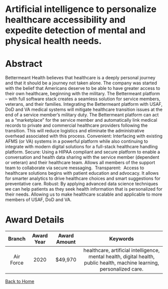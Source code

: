 
Artificial intelligence to personalize healthcare accessibility and expedite detection of mental and physical health needs.
===========================================================================================================================

# Abstract


Bettermeant Health believes that healthcare is a deeply personal journey and that it should be a journey not taken alone. The company was started with the belief that Americans deserve to be able to have greater access to their own healthcare, beginning with the military. The Bettermeant platform – with full software stack creates a seamless solution for service members, veterans, and their families. Integrating the Bettermeant platform with USAF, DoD and VA medical systems will mitigate healthcare transition issues at the end of a service member’s military duty. The Bettermeant platform can act as a “marketplace” for the service member and automatically link medical records to private and commercial healthcare providers following the transition. This will reduce logistics and eliminate the administrative overhead associated with this process. ​​​​​​Convenient: Interfacing with existing AFMS (or VA) systems in a powerful platform while also continuing to integrate with modern digital solutions for a full-stack healthcare handling platform. Secure: Using a HIPAA compliant and secure platform to enable a conversation and health data sharing with the service member (dependent or veteran) and their healthcare team. Allows all members of the support team to collaborate via secure messaging.  Transparent:  Access to healthcare solutions begins with patient education and advocacy. It allows for smarter analytics to drive healthcare choices and smart suggestions for preventative care. Robust: By applying advanced data science techniques we can help patients as they seek health information that is personalized for their needs. Allowing us to make healthcare scalable and applicable to more members of USAF, DoD and VA.  

# Award Details

|Branch|Award Year|Award Amount|Keywords|
| :---: | :---: | :---: | :---: |
|Air Force|2020|$49,970|healthcare, artificial intelligence, mental health, digital health, public health, machine learning, personalized care.|
  
  


[Back to Home](https://github.com/chrischow/dod_sbir_awards/Reports/DJ/#1726)